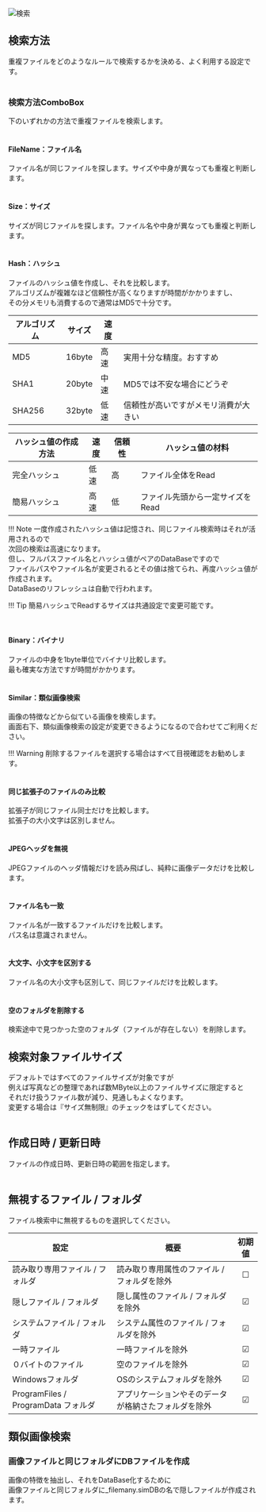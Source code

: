 ![検索](/img/setting_search.png)

## 検索方法
重複ファイルをどのようなルールで検索するかを決める、よく利用する設定です。  
<br>

### 検索方法ComboBox
下のいずれかの方法で重複ファイルを検索します。  
<br>

#### FileName：ファイル名  
ファイル名が同じファイルを探します。サイズや中身が異なっても重複と判断します。  
<br>

#### Size：サイズ
サイズが同じファイルを探します。ファイル名や中身が異なっても重複と判断します。  
<br>

#### Hash：ハッシュ
ファイルのハッシュ値を作成し、それを比較します。  
アルゴリズムが複雑なほど信頼性が高くなりますが時間がかかりますし、  
その分メモリも消費するので通常はMD5で十分です。  

| アルゴリズム | サイズ | 速度 | |
| --- | --- | --- | --- |
| MD5 | 16byte | 高速 | 実用十分な精度。おすすめ |
| SHA1 | 20byte | 中速 | MD5では不安な場合にどうぞ |
| SHA256 | 32byte | 低速 | 信頼性が高いですがメモリ消費が大きい |

| ハッシュ値の作成方法 | 速度 | 信頼性 | ハッシュ値の材料 |  
| --- | --- | --- | --- |
| 完全ハッシュ | 低速 | 高 | ファイル全体をRead |
| 簡易ハッシュ | 高速 | 低 | ファイル先頭から一定サイズをRead |

!!! Note
    一度作成されたハッシュ値は記憶され、同じファイル検索時はそれが活用されるので  
    次回の検索は高速になります。  
    但し、フルパスファイル名とハッシュ値がペアのDataBaseですので  
    ファイルパスやファイル名が変更されるとその値は捨てられ、再度ハッシュ値が作成されます。  
    DataBaseのリフレッシュは自動で行われます。  

!!! Tip
    簡易ハッシュでReadするサイズは共通設定で変更可能です。

<br>

#### Binary：バイナリ
ファイルの中身を1byte単位でバイナリ比較します。  
最も確実な方法ですが時間がかかります。  
<br>

#### Similar：類似画像検索
画像の特徴などから似ている画像を検索します。  
画面右下、類似画像検索の設定が変更できるようになるので合わせてご利用ください。  

!!! Warning
    削除するファイルを選択する場合はすべて目視確認をお勧めします。  
<br>

#### 同じ拡張子のファイルのみ比較
拡張子が同じファイル同士だけを比較します。  
拡張子の大小文字は区別しません。  
<br>

#### JPEGヘッダを無視
JPEGファイルのヘッダ情報だけを読み飛ばし、純粋に画像データだけを比較します。  
<br>

#### ファイル名も一致
ファイル名が一致するファイルだけを比較します。  
パス名は意識されません。  
<br>

#### 大文字、小文字を区別する
ファイル名の大小文字も区別して、同じファイルだけを比較します。  
<br>

#### 空のフォルダを削除する
検索途中で見つかった空のフォルダ（ファイルが存在しない）を削除します。
<br>

## 検索対象ファイルサイズ
デフォルトではすべてのファイルサイズが対象ですが  
例えば写真などの整理であれば数MByte以上のファイルサイズに限定すると  
それだけ扱うファイル数が減り、見通しもよくなります。  
変更する場合は『サイズ無制限』のチェックをはずしてください。  
<br>

## 作成日時 / 更新日時
ファイルの作成日時、更新日時の範囲を指定します。  
<br>

## 無視するファイル / フォルダ
ファイル検索中に無視するものを選択してください。  

| 設定 | 概要 | 初期値 |
| --- | --- | :---: |
| 読み取り専用ファイル / フォルダ       | 読み取り専用属性のファイル / フォルダを除外           | ☐ |
| 隠しファイル / フォルダ               | 隠し属性のファイル / フォルダを除外                   | ☑ |
| システムファイル / フォルダ           | システム属性のファイル / フォルダを除外               | ☑ |
| 一時ファイル                          | 一時ファイルを除外                                    | ☑ |
| ０バイトのファイル                    | 空のファイルを除外                                    | ☑ |
| Windowsフォルダ                       | OSのシステムフォルダを除外                            | ☑ |
| ProgramFiles / ProgramData フォルダ   | アプリケーションやそのデータが格納さたフォルダを除外  | ☑ |


## 類似画像検索


### 画像ファイルと同じフォルダにDBファイルを作成
画像の特徴を抽出し、それをDataBase化するために  
画像ファイルと同じフォルダに_filemany.simDBの名で隠しファイルが作成されます。  
